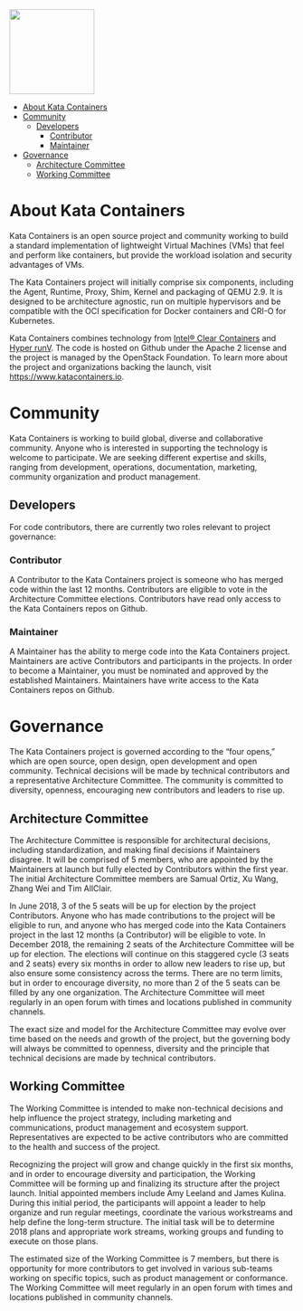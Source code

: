 <img src="https://www.openstack.org/assets/kata/kata-vertical-on-white.png" width="150">

* [About Kata Containers](#about-kata-containers)
* [Community](#community)
    * [Developers](#developers)
        * [Contributor](#contributor)
        * [Maintainer](#maintainer)
* [Governance](#governance)
    * [Architecture Committee](#architecture-committee)
    * [Working Committee](#working-committee)

# About Kata Containers

Kata Containers is an open source project and community working to build a standard implementation of lightweight Virtual Machines (VMs) that feel and perform like containers, but provide the workload isolation and security advantages of VMs.

The Kata Containers project will initially comprise six components, including the Agent, Runtime, Proxy, Shim, Kernel and packaging of QEMU 2.9. It is designed to be architecture agnostic, run on multiple hypervisors and be compatible with the OCI specification for Docker containers and CRI-O for Kubernetes.

Kata Containers combines technology from [Intel® Clear Containers](https://github.com/clearcontainers/runtime) and [Hyper runV](https://github.com/hyperhq/runv). The code is hosted on Github under the Apache 2 license and the project is managed by the OpenStack Foundation. To learn more about the project and organizations backing the launch, visit https://www.katacontainers.io.

# Community

Kata Containers is working to build global, diverse and collaborative community. Anyone who is interested in supporting the technology is welcome to participate. We are seeking different expertise and skills, ranging from development, operations, documentation, marketing, community organization and product management.

## Developers

For code contributors, there are currently two roles relevant to project governance:

### Contributor

A Contributor to the Kata Containers project is someone who has merged code within the last 12 months. Contributors are eligible to vote in the Architecture Committee elections. Contributors have read only access to the Kata Containers repos on Github.

### Maintainer

A Maintainer has the ability to merge code into the Kata Containers project. Maintainers are active Contributors and participants in the projects. In order to become a Maintainer, you must be nominated and approved by the established Maintainers. Maintainers have write access to the Kata Containers repos on Github.

# Governance

The Kata Containers project is governed according to the “four opens,” which are open source, open design, open development and open community. Technical decisions will be made by technical contributors and a representative Architecture Committee. The community is committed to diversity, openness, encouraging new contributors and leaders to rise up. 

## Architecture Committee

The Architecture Committee is responsible for architectural decisions, including standardization, and making final decisions if Maintainers disagree. It will be comprised of 5 members, who are appointed by the Maintainers at launch but fully elected by Contributors within the first year. The initial Architecture Committee members are Samual Ortiz, Xu Wang, Zhang Wei and Tim AllClair.

In June 2018, 3 of the 5 seats will be up for election by the project Contributors. Anyone who has made contributions to the project will be eligible to run, and anyone who has merged code into the Kata Containers project in the last 12 months (a Contributor) will be eligible to vote. In December 2018, the remaining 2 seats of the Architecture Committee will be up for election. The elections will continue on this staggered cycle (3 seats and 2 seats) every six months in order to allow new leaders to rise up, but also ensure some consistency across the terms. There are no term limits, but in order to encourage diversity, no more than 2 of the 5 seats can be filled by any one organization. The Architecture Committee will meet regularly in an open forum with times and locations published in community channels.

The exact size and model for the Architecture Committee may evolve over time based on the needs and growth of the project, but the governing body will always be committed to openness, diversity and the principle that technical decisions are made by technical contributors.

## Working Committee

The Working Committee is intended to make non-technical decisions and help influence the project strategy, including marketing and communications, product management and ecosystem support. Representatives are expected to be active contributors who are committed to the health and success of the project.

Recognizing the project will grow and change quickly in the first six months, and in order to encourage diversity and participation, the Working Committee will be forming up and finalizing its structure after the project launch. Initial appointed members include Amy Leeland and James Kulina. During this initial period, the participants will appoint a leader to help organize and run regular meetings, coordinate the various workstreams and help define the long-term structure. The initial task will be to determine 2018 plans and appropriate work streams, working groups and funding to execute on those plans. 

The estimated size of the Working Committee is 7 members, but there is opportunity for more contributors to get involved in various sub-teams working on specific topics, such as product management or conformance. The Working Committee will meet regularly in an open forum with times and locations published in community channels.
